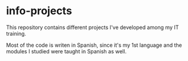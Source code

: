 # info-projects
This repository contains different projects I've developed among my IT training.

Most of the code is writen in Spanish, since it's my 1st language and the modules I studied were taught in Spanish as well.
